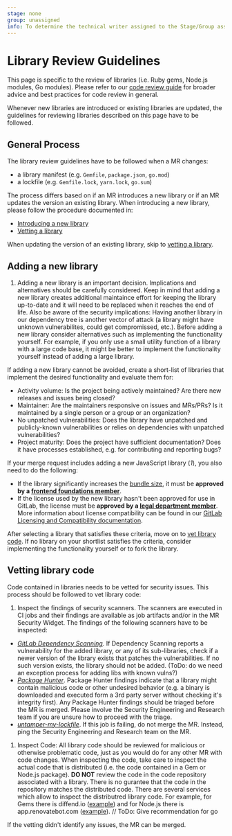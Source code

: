 ```yaml
---
stage: none
group: unassigned
info: To determine the technical writer assigned to the Stage/Group associated with this page, see https://about.gitlab.com/handbook/engineering/ux/technical-writing/#assignments
---
```


# Library Review Guidelines

This page is specific to the review of libraries (i.e. Ruby gems, Node.js modules, Go modules). Please refer to our
[code review guide](code_review.md) for broader advice and best
practices for code review in general.

Whenever new libraries are introduced or existing libraries are updated, the guidelines for reviewing libraries described on this page have to be followed.

## General Process

The library review guidelines have to be followed when a MR changes:

- a library manifest (e.g. `Gemfile`, `package.json`, `go.mod`)
- a lockfile (e.g. `Gemfile.lock`, `yarn.lock`, `go.sum`)

The process differs based on if an MR introduces a new library or if an MR updates the version an existing library. When introducing a new library, please follow the procedure documented in:

- [Introducing a new library](#adding-a-new-library)
- [Vetting a library](#vetting-a-library)

When updating the version of an existing library, skip to [vetting a library](#Vetting-library-code).

## Adding a new library

1. Adding a new library is an important decision. Implications and alternatives should be carefully considered. Keep in mind that adding a new library creates additional maintaince effort for keeping the library up-to-date and it will need to be replaced when it reaches the end of life. Also be aware of the security implications: Having another library in our dependency tree is another vector of attack (a library might have unknown vulnerabilites, could get compromissed, etc.). Before adding a new library consider alternatives such as implementing the functionality yourself. For example, if you only use a small utility function of a library with a large code base, it might be better to implement the functionality yourself instead of adding a large library.

If adding a new library cannot be avoided, create a short-list of libraries that implement the desired functionality and evaluate them for:

- Activity volume: Is the project being actively maintained? Are there new releases and issues being closed?
- Maintainer: Are the maintainers responsive on issues and MRs/PRs? Is it maintained by a single person or a group or an organization?
- No unpatched vulnerabilities: Does the library have unpatched and publicly-known vulnerabilities or relies on dependencies with unpatched vulnerabilities?
- Project maturity: Does the project have sufficient documentation? Does it have processes established, e.g. for contributing and reporting bugs?

If your merge request includes adding a new JavaScript library (*1*), you also need to do the following:
   - If the library significantly increases the
     [bundle size](https://gitlab.com/gitlab-org/frontend/playground/webpack-memory-metrics/-/blob/master/doc/report.md), it must
     be **approved by a [frontend foundations member](https://about.gitlab.com/direction/create/ecosystem/frontend-ux-foundations/)**.
   - If the license used by the new library hasn't been approved for use in
     GitLab, the license must be **approved by a [legal department member](https://about.gitlab.com/handbook/legal/)**.
     More information about license compatibility can be found in our
     [GitLab Licensing and Compatibility documentation](licensing.md).

After selecting a library that satisfies these criteria, move on to [vet library code](#Vetting-library-code). If no library on your shortlist satisfies the criteria, consider implementing the functionality yourself or to fork the library.

## Vetting library code

Code contained in libraries needs to be vetted for security issues. This process should be followed to vet library code:

1. Inspect the findings of security scanners. The scanners are executed in CI jobs and their findings are available as job artifacts and/or in the MR Security Widget. The findings of the following scanners have to be inspected:
  - *[GitLab Dependency Scanning](https://docs.gitlab.com/ee/user/application_security/dependency_scanning/).* If Dependency Scanning reports a vulnerability for the added library, or any of its sub-libraries, check if a newer version of the library exists that patches the vulnerabilities. If no such version exists, the library should not be added. (ToDo: do we need an exception process for adding libs with known vulns?)
  - *[Package Hunter](https://gitlab.com/gitlab-com/gl-security/security-research/package-hunter)*. Package Hunter findings indicate that a library might contain malicious code or other undesired behavior (e.g. a binary is downloaded and executed form a 3rd party server without checking it's integrity first). Any Package Hunter findings should be triaged before the MR is merged. Please involve the Security Engineering and Research team if you are unsure how to proceed with the triage.
  - *[untamper-my-lockfile](https://gitlab.com/gitlab-org/frontend/untamper-my-lockfile/)*. If this job is failing, do not merge the MR. Instead, ping the Security Engineering and Research team on the MR.
1. Inspect Code: All library code should be reviewed for malicious or otherwise problematic code, just as you would do for any other MR with code changes. When inspecting the code, take care to inspect the actual code that is distributed (i.e. the code contained in a Gem or Node.js package). **DO NOT** review the code in the code repository associated with a library. There is no gurantee that the code in the repository matches the distributed code. There are several services which allow to inspect the distributred library code. For example, for Gems there is diffend.io ([example](https://my.diffend.io/gems/aliyun-sdk/0.7.1/0.8.0)) and for Node.js there is app.renovatebot.com ([example](https://app.renovatebot.com/package-diff?name=copy-webpack-plugin&from=5.0.5&to=5.1.2)). // ToDo: Give recommendation for go

If the vetting didn't identify any issues, the MR can be merged.
